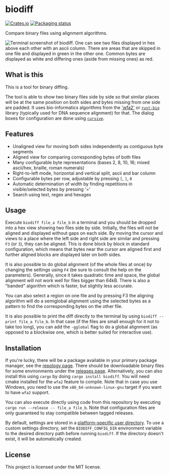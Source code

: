 biodiff
=======

[![Crates.io](https://img.shields.io/crates/v/biodiff)](https://crates.io/crates/biodiff)
[![Packaging status](https://repology.org/badge/tiny-repos/biodiff.svg)](https://repology.org/project/biodiff/versions)

Compare binary files using alignment algorithms.

![Terminal screenshot of biodiff. One can see two files displayed in hex above each other with an ascii column. There are areas that are skipped in one file and displayed in green in the other one. Common bytes are displayed as white and differing ones (aside from missing ones) as red.](https://user-images.githubusercontent.com/54916925/123559715-fda1aa80-d79d-11eb-8bcd-90316e388e48.png)

What is this
------------
This is a tool for binary diffing.

The tool is able to show two binary files side by side so that similar places will be at the same position on both sides
and bytes missing from one side are padded.
It uses bio-informatics algorithms from the ['wfa2'](https://github.com/smarco/WFA2-lib) or [`rust-bio`](https://rust-bio.github.io/) library (typically used for DNA sequence alignment) for that.
The dialog boxes for configuration are done using [`cursive`](https://github.com/gyscos/cursive).

Features
--------
* Unaligned view for moving both sides independently as contiguous byte segments
* Aligned view for comparing corresponding bytes of both files
* Many configurable byte representations (bases 2, 8, 10, 16; mixed ascii/hex, braille, roman numerals)
* Right-to-left mode, horizontal and vertical split, ascii and bar column
* Configurable bytes per row, adjustable by pressing `[`, `]`, `0`
* Automatic determination of width by finding repetitions in visible/selected bytes by pressing '='
* Search using text, regex and hexagex

Usage
-----
Execute `biodiff file_a file_b` in a terminal and you should be dropped into a hex view showing two files side by side.
Initially, the files will not be aligned and displayed without gaps on each side.
By moving the cursor and views to a place where the left side and right side are similar and pressing `F3` (or `3`), they can be aligned.
This is done block by block in standard configuration, which means that bytes near the cursor are aligned first and further aligned blocks are displayed later on both sides.

It is also possible to do global alignment (of the whole files at once) by changing the settings using `F4` (be sure to consult the help on the parameters).
Generally, since it takes quadratic time and space, the global alignment will not work well for files bigger than 64kB.
There is also a "banded" algorithm which is faster, but slightly less accurate.

You can also select a region on one file and by pressing F3 the aligning algorithm will do a semiglobal alignment using the selected bytes as a pattern to find the corresponding bytes on the other file.

It is also possible to print the diff directly to the terminal by using `biodiff --print file_a file_b`.
In that case (if the files are small enough for it not to take too long), you can add the `-gglobal` flag to do a global alignment (as opposed to a blockwise one, which is better suited for interactive use).

Installation
------------
If you're lucky, there will be a package available in your primary package manager, see the [repology page](https://repology.org/project/biodiff/versions).
There should be downloadable binary files for some environments under the [releases page](https://github.com/8051Enthusiast/biodiff/releases).
Alternatively, you can also install this using `cargo` by doing `cargo install biodiff`.
You will need cmake installed for the `wfa2` feature to compile.
Note that in case you use Windows, you need to use the `x86_64-unknown-linux-gnu` target if you want to have `wfa2` support.

You can also execute directly using code from this repository by executing `cargo run --release -- file_a file_b`.
Note that configuration files are only guaranteed to stay compatible between tagged releases.

By default, settings are stored in a [platform-specific user directory](https://github.com/dirs-dev/dirs-rs#Features).
To use a custom settings directory, set the `BIODIFF_CONFIG_DIR` environment variable to the desired directory path before running `biodiff`.
If the directory doesn't exist, it will be automatically created.

License
-------
This project is licensed under the MIT license.
